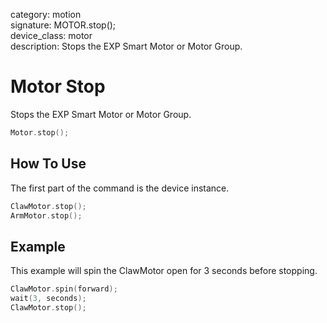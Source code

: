 category: motion  
signature: MOTOR.stop();  
device_class: motor  
description: Stops the EXP Smart Motor or Motor Group.  

# Motor Stop

Stops the EXP Smart Motor or Motor Group.

```cpp
Motor.stop();
```

## How To Use

The first part of the command is the device instance.

```cpp
ClawMotor.stop();
ArmMotor.stop();
``` 

## Example

This example will spin the ClawMotor open for 3 seconds before stopping.

```cpp
ClawMotor.spin(forward);
wait(3, seconds);
ClawMotor.stop();
```

<advanced>
</advanced>